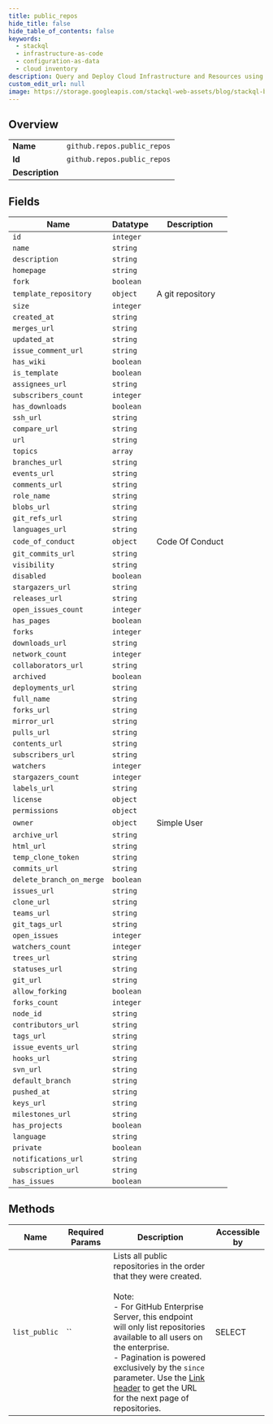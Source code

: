 ```yaml
---
title: public_repos
hide_title: false
hide_table_of_contents: false
keywords:
  - stackql
  - infrastructure-as-code
  - configuration-as-data
  - cloud inventory
description: Query and Deploy Cloud Infrastructure and Resources using SQL
custom_edit_url: null
image: https://storage.googleapis.com/stackql-web-assets/blog/stackql-blog-post-featured-image.png
---
```

  
    

## Overview
<table><tbody>
<tr><td><b>Name</b></td><td><code>github.repos.public_repos</code></td></tr>
<tr><td><b>Id</b></td><td><code>github.repos.public_repos</code></td></tr>
<tr><td><b>Description</b></td><td></td></tr>
</tbody></table>

## Fields
| Name | Datatype | Description |
| ---- | -------- | ----------- |
| `id` | `integer` |  |
| `name` | `string` |  |
| `description` | `string` |  |
| `homepage` | `string` |  |
| `fork` | `boolean` |  |
| `template_repository` | `object` | A git repository |
| `size` | `integer` |  |
| `created_at` | `string` |  |
| `merges_url` | `string` |  |
| `updated_at` | `string` |  |
| `issue_comment_url` | `string` |  |
| `has_wiki` | `boolean` |  |
| `is_template` | `boolean` |  |
| `assignees_url` | `string` |  |
| `subscribers_count` | `integer` |  |
| `has_downloads` | `boolean` |  |
| `ssh_url` | `string` |  |
| `compare_url` | `string` |  |
| `url` | `string` |  |
| `topics` | `array` |  |
| `branches_url` | `string` |  |
| `events_url` | `string` |  |
| `comments_url` | `string` |  |
| `role_name` | `string` |  |
| `blobs_url` | `string` |  |
| `git_refs_url` | `string` |  |
| `languages_url` | `string` |  |
| `code_of_conduct` | `object` | Code Of Conduct |
| `git_commits_url` | `string` |  |
| `visibility` | `string` |  |
| `disabled` | `boolean` |  |
| `stargazers_url` | `string` |  |
| `releases_url` | `string` |  |
| `open_issues_count` | `integer` |  |
| `has_pages` | `boolean` |  |
| `forks` | `integer` |  |
| `downloads_url` | `string` |  |
| `network_count` | `integer` |  |
| `collaborators_url` | `string` |  |
| `archived` | `boolean` |  |
| `deployments_url` | `string` |  |
| `full_name` | `string` |  |
| `forks_url` | `string` |  |
| `mirror_url` | `string` |  |
| `pulls_url` | `string` |  |
| `contents_url` | `string` |  |
| `subscribers_url` | `string` |  |
| `watchers` | `integer` |  |
| `stargazers_count` | `integer` |  |
| `labels_url` | `string` |  |
| `license` | `object` |  |
| `permissions` | `object` |  |
| `owner` | `object` | Simple User |
| `archive_url` | `string` |  |
| `html_url` | `string` |  |
| `temp_clone_token` | `string` |  |
| `commits_url` | `string` |  |
| `delete_branch_on_merge` | `boolean` |  |
| `issues_url` | `string` |  |
| `clone_url` | `string` |  |
| `teams_url` | `string` |  |
| `git_tags_url` | `string` |  |
| `open_issues` | `integer` |  |
| `watchers_count` | `integer` |  |
| `trees_url` | `string` |  |
| `statuses_url` | `string` |  |
| `git_url` | `string` |  |
| `allow_forking` | `boolean` |  |
| `forks_count` | `integer` |  |
| `node_id` | `string` |  |
| `contributors_url` | `string` |  |
| `tags_url` | `string` |  |
| `issue_events_url` | `string` |  |
| `hooks_url` | `string` |  |
| `svn_url` | `string` |  |
| `default_branch` | `string` |  |
| `pushed_at` | `string` |  |
| `keys_url` | `string` |  |
| `milestones_url` | `string` |  |
| `has_projects` | `boolean` |  |
| `language` | `string` |  |
| `private` | `boolean` |  |
| `notifications_url` | `string` |  |
| `subscription_url` | `string` |  |
| `has_issues` | `boolean` |  |
## Methods
| Name | Required Params | Description | Accessible by |
| ---- | --------------- | ----------- | ------------- |
| `list_public` | `` | Lists all public repositories in the order that they were created.<br /><br />Note:<br />- For GitHub Enterprise Server, this endpoint will only list repositories available to all users on the enterprise.<br />- Pagination is powered exclusively by the `since` parameter. Use the [Link header](https://docs.github.com/rest/overview/resources-in-the-rest-api#link-header) to get the URL for the next page of repositories. | SELECT |
